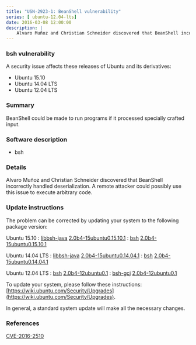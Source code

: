 ```yaml
---
title: "USN-2923-1: BeanShell vulnerability"
series: [ ubuntu-12.04-lts]
date: 2016-03-08 12:00:00
description: |
    Alvaro Muñoz and Christian Schneider discovered that BeanShell incorrectly handled deserialization. A remote attacker could possibly use this issue to execute arbitrary code. 
--- 
```

 
 


### bsh vulnerability

A security issue affects these releases of Ubuntu and its derivatives:

* Ubuntu 15.10
* Ubuntu 14.04 LTS
* Ubuntu 12.04 LTS

### Summary

BeanShell could be made to run programs if it processed specially crafted input.

### Software description

* bsh 

### Details

Alvaro Muñoz and Christian Schneider discovered that BeanShell incorrectly handled deserialization. A remote attacker could possibly use this issue to execute arbitrary code. 

### Update instructions

The problem can be corrected by updating your system to the following package version:

Ubuntu 15.10
 : [libbsh-java](https://launchpad.net/ubuntu/+source/bsh) <span> [2.0b4-15ubuntu0.15.10.1](https://launchpad.net/ubuntu/+source/bsh/2.0b4-15ubuntu0.15.10.1) </span> 
 : [bsh](https://launchpad.net/ubuntu/+source/bsh) <span> [2.0b4-15ubuntu0.15.10.1](https://launchpad.net/ubuntu/+source/bsh/2.0b4-15ubuntu0.15.10.1) </span> 

Ubuntu 14.04 LTS
 : [libbsh-java](https://launchpad.net/ubuntu/+source/bsh) <span> [2.0b4-15ubuntu0.14.04.1](https://launchpad.net/ubuntu/+source/bsh/2.0b4-15ubuntu0.14.04.1) </span> 
 : [bsh](https://launchpad.net/ubuntu/+source/bsh) <span> [2.0b4-15ubuntu0.14.04.1](https://launchpad.net/ubuntu/+source/bsh/2.0b4-15ubuntu0.14.04.1) </span> 

Ubuntu 12.04 LTS
 : [bsh](https://launchpad.net/ubuntu/+source/bsh) <span> [2.0b4-12ubuntu0.1](https://launchpad.net/ubuntu/+source/bsh/2.0b4-12ubuntu0.1) </span> 
 : [bsh-gcj](https://launchpad.net/ubuntu/+source/bsh) <span> [2.0b4-12ubuntu0.1](https://launchpad.net/ubuntu/+source/bsh/2.0b4-12ubuntu0.1) </span> 

To update your system, please follow these instructions: [https://wiki.ubuntu.com/Security/Upgrades](https://wiki.ubuntu.com/Security/Upgrades).

In general, a standard system update will make all the necessary changes. 

### References

 
 [CVE-2016-2510](http://people.ubuntu.com/~ubuntu-security/cve/CVE-2016-2510)
 

